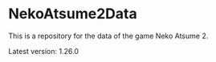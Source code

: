 # NekoAtsume2Data

This is a repository for the data of the game Neko Atsume 2.

Latest version: 1.26.0
